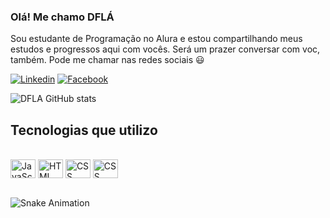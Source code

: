 
### Olá! Me chamo DFLÁ
Sou estudante de Programação no Alura e estou compartilhando meus estudos e progressos aqui com vocês.
Será um prazer conversar com voc, também. Pode me chamar nas redes sociais 😃

[![Linkedin](https://img.shields.io/badge/LinkedIn-0077B5?style=for-the-badge&logo=linkedin&logoColor=white)](https://www.linkedin.com/in/daniel-alencarrr/)
[![Facebook](https://img.shields.io/badge/Facebook-1877F2?style=for-the-badge&logo=facebook&logoColor=white)](https://www.facebook.com/NielAlencar)


![DFLA GitHub stats](https://github-readme-stats.vercel.app/api?username=nielalencar&show_icons=true&theme=tokyonight)

## Tecnologias que utilizo

<div style="display: inline_block"><br/>
  <img align="center" alt="JavaScript" height="30" width="40" src="https://cdn.jsdelivr.net/gh/devicons/devicon/icons/javascript/javascript-plain.svg" />
  <img align="center" alt="HTML" height="30" width="40" src="https://cdn.jsdelivr.net/gh/devicons/devicon/icons/html5/html5-original.svg" />
  <img align="center" alt="CSS" height="30" width="40" src="https://cdn.jsdelivr.net/gh/devicons/devicon/icons/css3/css3-original.svg" />
  <img align="center" alt="CSS" height="30" width="40" src="https://cdn.jsdelivr.net/gh/devicons/devicon/icons/ubuntu/ubuntu-plain.svg" />
</div><br/>

![Snake Animation](https://github.com/nielalencar/nielalencar/blob/output/github-contribution-grid-snake.svg)

